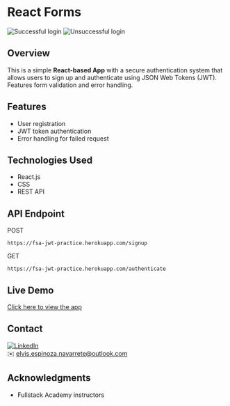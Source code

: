# React Forms

![Successful login](https://i.imgur.com/tswEpTu.png)
![Unsuccessful login ](https://i.imgur.com/TMyZx7h.png)

## Overview

This is a simple **React-based App** with a secure authentication system that allows users to sign up and authenticate using JSON Web Tokens (JWT). Features form validation and error handling.

## Features

- User registration
- JWT token authentication
- Error handling for failed request

## Technologies Used

- React.js
- CSS
- REST API

## API Endpoint

POST

```
https://fsa-jwt-practice.herokuapp.com/signup
```

GET

```
https://fsa-jwt-practice.herokuapp.com/authenticate
```

## Live Demo

[Click here to view the app](https://react-forms-auth.netlify.app/)

## Contact

[![LinkedIn](https://img.shields.io/badge/LinkedIn-Connect-blue)](https://www.linkedin.com/in/elvis-espinoza/)  
✉️ elvis.espinoza.navarrete@outlook.com

## Acknowledgments

- Fullstack Academy instructors
